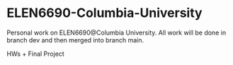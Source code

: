 # ELEN6690-Columbia-University
Personal work on ELEN6690@Columbia University. All work will be done in branch dev and then merged into branch main.

HWs + Final Project
